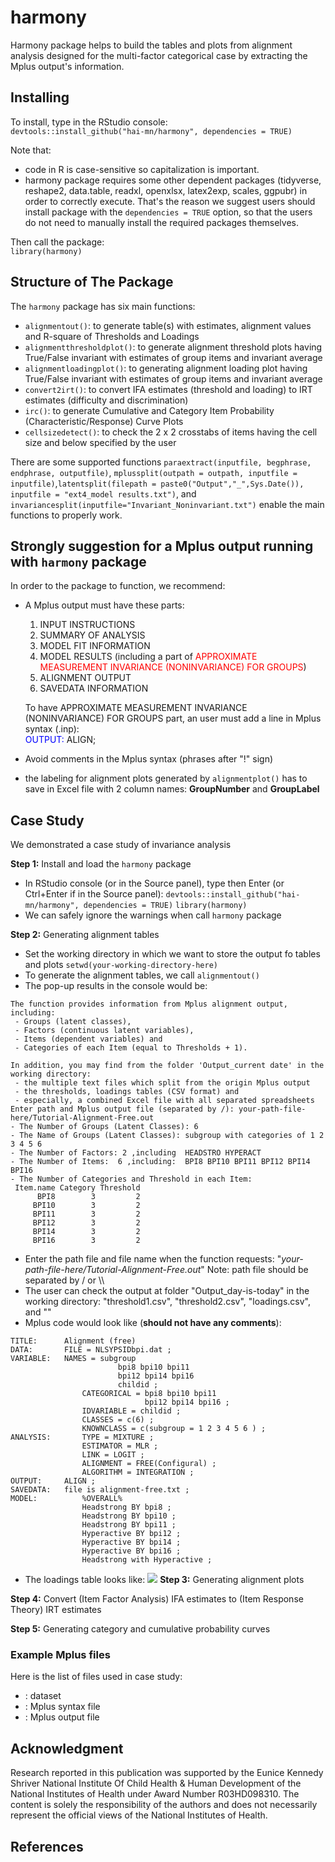 # harmony  

Harmony package helps to build the tables and plots from alignment analysis designed for the multi-factor categorical case by extracting the Mplus output's information.   

## Installing  

To install, type in the RStudio console:    
`devtools::install_github("hai-mn/harmony", dependencies = TRUE)`  

Note that:  
- code in R is case-sensitive so capitalization is important.  
- harmony package requires some other dependent packages (tidyverse, reshape2, data.table, readxl, openxlsx, latex2exp, scales, ggpubr) in order to correctly execute. That's the reason we suggest users should install package with the `dependencies = TRUE` option, so that the users do not need to manually install the required packages themselves.   

Then call the package:   
`library(harmony)`  

## Structure of The Package  
The `harmony` package has six main functions:  
- `alignmentout()`: to generate table(s) with estimates, alignment values and R-square of Thresholds and Loadings  
- `alignmentthresholdplot()`: to generate alignment threshold plots having True/False invariant with estimates of group items and invariant average  
- `alignmentloadingplot()`: to generating alignment loading plot having True/False invariant with estimates of group items and invariant average  
- `convert2irt()`: to convert IFA estimates (threshold and loading) to IRT estimates (difficulty and discrimination)  
- `irc()`: to generate Cumulative and Category Item Probability (Characteristic/Response) Curve Plots  
- `cellsizedetect()`: to check the 2 x 2 crosstabs of items having the cell size and below specified by the user    

There are some supported functions `paraextract(inputfile, begphrase, endphrase, outputfile)`, `mplussplit(outpath = outpath, inputfile = inputfile)`,`latentsplit(filepath = paste0("Output","_",Sys.Date()), inputfile = "ext4_model results.txt")`, and `invariancesplit(inputfile="Invariant_Noninvariant.txt")` enable the main functions to properly work.  

## Strongly suggestion for a Mplus output running with `harmony` package
In order to the package to function, we recommend:  

- A Mplus output must have these parts:  
    1. INPUT INSTRUCTIONS
    2. SUMMARY OF ANALYSIS
    3. MODEL FIT INFORMATION
    4. MODEL RESULTS (including a part of <span style="color:red">APPROXIMATE MEASUREMENT INVARIANCE (NONINVARIANCE) FOR GROUPS</span>)  
    5. ALIGNMENT OUTPUT  
    6. SAVEDATA INFORMATION

    To have APPROXIMATE MEASUREMENT INVARIANCE (NONINVARIANCE) FOR GROUPS part, an user must add a line in Mplus syntax (.inp):   
    <span style="color:blue">OUTPUT:</span> 	ALIGN;

- Avoid comments in the Mplus syntax (phrases after "!" sign)   

- the labeling for alignment plots generated by `alignmentplot()` has to save in Excel file with 2 column names: __GroupNumber__ and __GroupLabel__

## Case Study

We demonstrated a case study of invariance analysis

__Step 1:__ Install and load the `harmony` package
- In RStudio console (or in the Source panel), type then Enter (or Ctrl+Enter if in the Source panel):
`devtools::install_github("hai-mn/harmony", dependencies = TRUE)`
`library(harmony)`
- We can safely ignore the warnings when call `harmony` package


__Step 2:__ Generating alignment tables
- Set the working directory in which we want to store the output fo tables and plots
`setwd(your-working-directory-here)`
- To generate the alignment tables, we call `alignmentout()`
- The pop-up results in the console would be:
~~~
The function provides information from Mplus alignment output, including:
 - Groups (latent classes),
 - Factors (continuous latent variables),
 - Items (dependent variables) and
 - Categories of each Item (equal to Thresholds + 1).

In addition, you may find from the folder 'Output_current date' in the working directory:
 - the multiple text files which split from the origin Mplus output
 - the thresholds, loadings tables (CSV format) and
 - especially, a combined Excel file with all separated spreadsheets
Enter path and Mplus output file (separated by /): your-path-file-here/Tutorial-Alignment-Free.out
- The Number of Groups (Latent Classes): 6
- The Name of Groups (Latent Classes): subgroup with categories of 1 2 3 4 5 6
- The Number of Factors: 2 ,including  HEADSTRO HYPERACT
- The Number of Items:  6 ,including:  BPI8 BPI10 BPI11 BPI12 BPI14 BPI16
- The Number of Categories and Threshold in each Item:
 Item.name Category Threshold
      BPI8        3         2
     BPI10        3         2
     BPI11        3         2
     BPI12        3         2
     BPI14        3         2
     BPI16        3         2
~~~
- Enter the path file and file name when the function requests:
"_your-path-file-here/Tutorial-Alignment-Free.out_"
Note: path file should be separated by / or \\\\
- The user can check the output at folder "Output_day-is-today" in the working directory: "threshold1.csv", "threshold2.csv", "loadings.csv", and ""
- Mplus code would look like (__should not have any comments__):
~~~
TITLE: 		Alignment (free)
DATA: 		FILE = NLSYPSIDbpi.dat ;
VARIABLE:	NAMES = subgroup
                        bpi8 bpi10 bpi11
                        bpi12 bpi14 bpi16
                        childid ;
                CATEGORICAL = bpi8 bpi10 bpi11
                              bpi12 bpi14 bpi16 ;
                IDVARIABLE = childid ;
                CLASSES = c(6) ;
                KNOWNCLASS = c(subgroup = 1 2 3 4 5 6 ) ;
ANALYSIS:       TYPE = MIXTURE ;
                ESTIMATOR = MLR ;
                LINK = LOGIT ;
                ALIGNMENT = FREE(Configural) ;
                ALGORITHM = INTEGRATION ;
OUTPUT: 	ALIGN ;
SAVEDATA: 	file is alignment-free.txt ;
MODEL: 	        %OVERALL%
                Headstrong BY bpi8 ;
                Headstrong BY bpi10 ;
                Headstrong BY bpi11 ;
                Hyperactive BY bpi12 ;
                Hyperactive BY bpi14 ;
                Hyperactive BY bpi16 ;
                Headstrong with Hyperactive ;
~~~
- The loadings table looks like:
![](loadings_table_example.JPG)
__Step 3:__ Generating alignment plots

__Step 4:__ Convert (Item Factor Analysis) IFA estimates to (Item Response Theory) IRT estimates

__Step 5:__ Generating category and cumulative probability curves


### Example Mplus files
Here is the list of files used in case study:
- [](): dataset
- [](): Mplus syntax file
- [](): Mplus output file



## Acknowledgment

Research reported in this publication was supported by the Eunice Kennedy Shriver National Institute Of Child Health & Human Development of the National Institutes of Health under Award Number R03HD098310. The content is solely the responsibility of the authors and does not necessarily represent the official views of the National Institutes of Health.

## References
